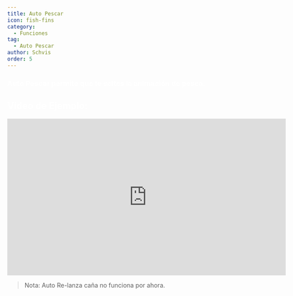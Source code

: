 ```yaml
---
title: Auto Pescar
icon: fish-fins
category:
  - Funciones
tag:
  - Auto Pescar
author: Schvis
order: 5
---
```


### <span style='color:white;'>Auto Pescar permite que te saltes la animación de pesca.</span>

## <span style='color:white;'>Video de Ejemplo:</span>

<iframe width="640" height="360" src="https://www.youtube.com/embed/K_l4Tg-81iQ?list=PL5eI1Tb64p56g27qfYk7VuFTz4FK6YrKa" title="Korepi - Auto Fish" frameborder="0" allow="accelerometer; autoplay; clipboard-write; encrypted-media; gyroscope; picture-in-picture; web-share" allowfullscreen></iframe>

> Nota: Auto Re-lanza caña no funciona por ahora.